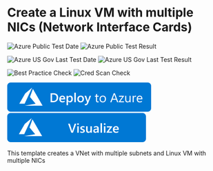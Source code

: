 # Create a Linux VM with multiple NICs (Network Interface Cards)

![Azure Public Test Date](https://azurequickstartsservice.blob.core.windows.net/badges/201-vm-multiple-nics-linux/PublicLastTestDate.svg)
![Azure Public Test Result](https://azurequickstartsservice.blob.core.windows.net/badges/201-vm-multiple-nics-linux/PublicDeployment.svg)

![Azure US Gov Last Test Date](https://azurequickstartsservice.blob.core.windows.net/badges/201-vm-multiple-nics-linux/FairfaxLastTestDate.svg)
![Azure US Gov Last Test Result](https://azurequickstartsservice.blob.core.windows.net/badges/201-vm-multiple-nics-linux/FairfaxDeployment.svg)

![Best Practice Check](https://azurequickstartsservice.blob.core.windows.net/badges/201-vm-multiple-nics-linux/BestPracticeResult.svg)
![Cred Scan Check](https://azurequickstartsservice.blob.core.windows.net/badges/201-vm-multiple-nics-linux/CredScanResult.svg)

[![Deploy To Azure](https://raw.githubusercontent.com/Azure/azure-quickstart-templates/master/1-CONTRIBUTION-GUIDE/images/deploytoazure.svg?sanitize=true)]("https://portal.azure.com/#create/Microsoft.Template/uri/https%3A%2F%2Fraw.githubusercontent.com%2FAzure%2Fazure-quickstart-templates%2Fmaster%2F201-vm-multiple-nics-linux%2Fazuredeploy.json")  [![Visualize](https://raw.githubusercontent.com/Azure/azure-quickstart-templates/master/1-CONTRIBUTION-GUIDE/images/visualizebutton.svg?sanitize=true)]("http://armviz.io/#/?load=https%3A%2F%2Fraw.githubusercontent.com%2FAzure%2Fazure-quickstart-templates%2Fmaster%2F201-vm-multiple-nics-linux%2Fazuredeploy.json")

This template creates a VNet with multiple subnets and Linux VM with multiple NICs


